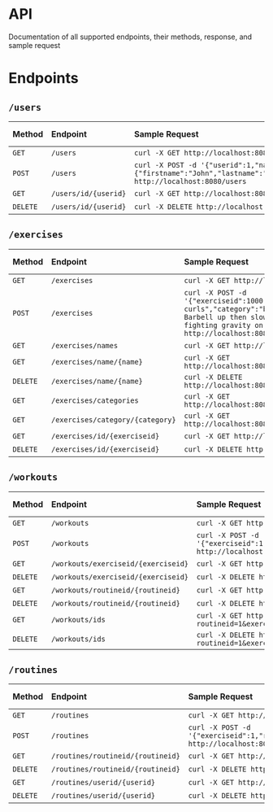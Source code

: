 # API
Documentation of all supported endpoints, their methods, response, and sample request

# Endpoints
## `/users`
| Method | Endpoint | Sample Request | Successful Response |
| :--- | :--- | :---- | :--- |
| `GET` | `/users` | `curl -X GET http://localhost:8080/users` | [see here](./users.md#get-all-users) | 
| `POST` | `/users` | `curl -X POST -d '{"userid":1,"name":{"firstname":"John","lastname":"Doe"},"age":21,"weight":185.5}' http://localhost:8080/users` | [see here](./users.md#post-a-new-user) |
| `GET` | `/users/id/{userid}` | `curl -X GET http://localhost:8080/users/id/1` | [see here](./users.md#get-user-by-user-id) |
| `DELETE` | `/users/id/{userid}` | `curl -X DELETE http://localhost:8080/users/id/1` | [see here](./users.md#delete-user-by-user-id) |

## `/exercises`
| Method | Endpoint | Sample Request | Successful Response |
| :--- | :--- | :---- | :--- |
| `GET` | `/exercises` | `curl -X GET http://localhost:8080/exercises` | [see here](./exercises.md#get-all-exercises) | 
| `POST` | `/exercises` | `curl -X POST -d '{"exerciseid":1000,"name":"eccentric barbell curls","category":"biceps","description":"Curl Barbell up then slow the eccentric movement, fighting gravity on the way down"}' http://localhost:8080/exercises` | [see here](./exercises.md#post-a-new-exercise) |
| `GET` | `/exercises/names` | `curl -X GET http://localhost:8080/exercises/names` | [see here](./exercises.md#get-all-exercise-names) |
| `GET` | `/exercises/name/{name}` | `curl -X GET http://localhost:8080/exercises/name/ab%20roller` | [see here](./exercises.md#get-exercise-by-name) |
| `DELETE` | `/exercises/name/{name}` | `curl -X DELETE http://localhost:8080/exercises/name/ab%20roller` | [see here](./exercises.md#delete-exercise-by-name) |
| `GET` | `/exercises/categories` | `curl -X GET http://localhost:8080/exercises/categories` | [see here](./exercises.md#get-all-exercise-categories) |
| `GET` | `/exercises/category/{category}` | `curl -X GET http://localhost:8080/exercises/category/quadriceps` | [see here](./exercises.md#get-exercises-by-categories) |
| `GET` | `/exercises/id/{exerciseid}` | `curl -X GET http://localhost:8080/exercises/id/1` | [see here](./exercises.md#get-exercise-by-exercise-id) |
| `DELETE` | `/exercises/id/{exerciseid}` | `curl -X DELETE http://localhost:8080/exercises/id/1` | [see here](./exercises.md#delete-exercise-by-exercise-id) |

## `/workouts`
| Method | Endpoint | Sample Request | Successful Response |
| :--- | :--- | :---- | :--- |
| `GET` | `/workouts` | `curl -X GET http://localhost:8080/workouts` | [see here](./workouts.md#get-all-exercises) | 
| `POST` | `/workouts` | `curl -X POST -d '{"exerciseid":1,"routineid":1,"setcount":3,"repcount":10}' http://localhost:8080/workouts` | [see here](./workouts.md#post-a-new-workout) |
| `GET` | `/workouts/exerciseid/{exerciseid}` | `curl -X GET http://localhost:8080/workouts/exerciseid/1` | [see here](./workouts.md#get-workout-by-exercise-id) |
| `DELETE` | `/workouts/exerciseid/{exerciseid}` | `curl -X DELETE http://localhost:8080/workouts/exerciseid/1` | [see here](./workouts.md#delete-workout-by-exercise-id) |
| `GET` | `/workouts/routineid/{routineid}` | `curl -X GET http://localhost:8080/workouts/routineid/1` | [see here](./workouts.md#get-workout-by-routine-id) |
| `DELETE` | `/workouts/routineid/{routineid}` | `curl -X DELETE http://localhost:8080/workouts/routineid/1` | [see here](./workouts.md#delete-workout-by-routine-id) |
| `GET` | `/workouts/ids` | `curl -X GET http://localhost:8080/workouts/ids?routineid=1&exerciseid=1` | [see here](./workouts.md#get-workout-by-primary-ids) |
| `DELETE` | `/workouts/ids` | `curl -X DELETE http://localhost:8080/workouts/ids?routineid=1&exerciseid=1` | [see here](./workouts.md#delete-workout-by-primary-ids) |

## `/routines`
| Method | Endpoint | Sample Request | Successful Response |
| :--- | :--- | :---- | :--- |
| `GET` | `/routines` | `curl -X GET http://localhost:8080/routines` | [see here](./routines.md#get-all-routines) | 
| `POST` | `/routines` | `curl -X POST -d '{"exerciseid":1,"routineid":1,"setcount":3,"repcount":10}' http://localhost:8080/routines` | [see here](./routines.md#post-a-new-routine) |
| `GET` | `/routines/routineid/{routineid}` | `curl -X GET http://localhost:8080/routines/routineid/1` | [see here](./routines.md#get-routine-by-routine-id) |
| `DELETE` | `/routines/routineid/{routineid}` | `curl -X DELETE http://localhost:8080/routines/routineid/1` | [see here](./routines.md#delete-routine-by-routine-id) |
| `GET` | `/routines/userid/{userid}` | `curl -X GET http://localhost:8080/routines/userid/1` | [see here](./routines.md#get-routine-by-user-id) |
| `DELETE` | `/routines/userid/{userid}` | `curl -X DELETE http://localhost:8080/routines/userid/1` | [see here](./routines.md#delete-routine-by-user-id) |
